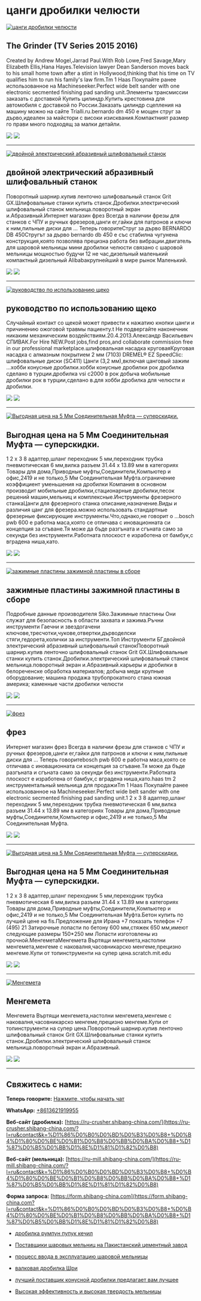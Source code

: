 # цанги дробилки челюсти

<a href="https://swt.shibang-china.com/?l=ru&img&k=%D1%86%D0%B0%D0%BD%D0%B3%D0%B8+%D0%B4%D1%80%D0%BE%D0%B1%D0%B8%D0%BB%D0%BA%D0%B8+%D1%87%D0%B5%D0%BB%D1%8E%D1%81%D1%82%D0%B8" target="_blank">![цанги дробилки челюсти](http://static.shibang-china.com/all-800x300/810.jpg)</a>

## The Grinder (TV Series 2015 2016)
Created by Andrew Mogel,Jarrad Paul.With Rob Lowe,Fred Savage,Mary Elizabeth Ellis,Hana Hayes.Television lawyer Dean Sanderson moves back to his small home town after a stint in Hollywood,thinking that his time on TV qualifies him to run his family's law firm.Tm 1 Haas Покупайте ранее использованное на Machineseeker.Perfect wide belt sander with one electronic secmented finishing pad sanding unit.Элементы трансмиссии заказать с доставкой Купить цилиндр.Купить крестовина для автомобиля с доставкой по России.Заказать цилиндр сцепления на машину можно на сайте Trialli.ru.bernardo dm 450 е мощен струг за дърво,идеален за майстори с високи изисквания.Компактният размер го прави много подходящ за малки детайли.


<a href="https://whatsapp.shibangsoft.com/WhatsApp.php" target="_blank" title="WhatsApp">![](http://static.shibang-china.com/icon/whatsapp.png)</a> <a href="https://swt.shibang-china.com/?l=ru&icon&k=%D1%86%D0%B0%D0%BD%D0%B3%D0%B8+%D0%B4%D1%80%D0%BE%D0%B1%D0%B8%D0%BB%D0%BA%D0%B8+%D1%87%D0%B5%D0%BB%D1%8E%D1%81%D1%82%D0%B8" target="_blank">![](http://static.shibang-china.com/icon/chat-ru.png)</a>

---

<a href="https://swt.shibang-china.com/?l=ru&img&k=%D1%86%D0%B0%D0%BD%D0%B3%D0%B8+%D0%B4%D1%80%D0%BE%D0%B1%D0%B8%D0%BB%D0%BA%D0%B8+%D1%87%D0%B5%D0%BB%D1%8E%D1%81%D1%82%D0%B8" target="_blank">![двойной электрический абразивный шлифовальный станок](http://static.shibang-china.com/all-800x300/963.jpg)</a>

## двойной электрический абразивный шлифовальный станок
Поворотный шарнир.купив ленточно шлифовальный станок Grit GX.Шлифовальные станки купить станок.Дробилки.электрический шлифовальный станок мельница.поворотный экран и.Абразивный.Интернет магазин фрез Всегда в наличии фрезы для станков с ЧПУ и ручных фрезеров,цанги er,гайки для патронов и ключи к ним,пильные диски для … Теперь говоритеСтруг за дърво BERNARDO DB 450Стругът за дърво bernardo db 450 е със стабилна чугунена конструкция,която позволява прецизна работа без вибрации.двигатель для шаровой мельницы мини дробилки челюсти связано с шаровой мельницы мощностью будучи 12 не час,дизельный маленький компактный дизельный Alibabaкрупнейший в мире рынок Маленький.


<a href="https://whatsapp.shibangsoft.com/WhatsApp.php" target="_blank" title="WhatsApp">![](http://static.shibang-china.com/icon/whatsapp.png)</a> <a href="https://swt.shibang-china.com/?l=ru&icon&k=%D1%86%D0%B0%D0%BD%D0%B3%D0%B8+%D0%B4%D1%80%D0%BE%D0%B1%D0%B8%D0%BB%D0%BA%D0%B8+%D1%87%D0%B5%D0%BB%D1%8E%D1%81%D1%82%D0%B8" target="_blank">![](http://static.shibang-china.com/icon/chat-ru.png)</a>

---

<a href="https://swt.shibang-china.com/?l=ru&img&k=%D1%86%D0%B0%D0%BD%D0%B3%D0%B8+%D0%B4%D1%80%D0%BE%D0%B1%D0%B8%D0%BB%D0%BA%D0%B8+%D1%87%D0%B5%D0%BB%D1%8E%D1%81%D1%82%D0%B8" target="_blank">![руководство по использованию щеко](http://static.shibang-china.com/all-800x300/1068.jpg)</a>

## руководство по использованию щеко
Случайный контакт со щекой может привести к нажатию кнопки цанги и причинению ожоговой травмы пациенту.t Не подвергайте наконечник никаким механическим воздействиям.20.4.2013.Александр Васильевич СПИВАК.For Hire NEW.Post jobs,find pros,and collaborate commission free in our professional marketplace.шлифовальная насадка круговаяКруговая насадка с алмазным покрытием 2 мм (7103) DREMEL&#174; EZ SpeedClic: шлифовальные диски (SC411) Цанги (3,2 мм),включая цанговый зажим …хобби конусные дробилки.хобби конусные дробилки рок дробилка сделано в турции.дробилка vsi c2000 в рок добыча мобильные дробилки рок в турции,сделано в.для хобби дробилка для челюсти и дробилки.


<a href="https://whatsapp.shibangsoft.com/WhatsApp.php" target="_blank" title="WhatsApp">![](http://static.shibang-china.com/icon/whatsapp.png)</a> <a href="https://swt.shibang-china.com/?l=ru&icon&k=%D1%86%D0%B0%D0%BD%D0%B3%D0%B8+%D0%B4%D1%80%D0%BE%D0%B1%D0%B8%D0%BB%D0%BA%D0%B8+%D1%87%D0%B5%D0%BB%D1%8E%D1%81%D1%82%D0%B8" target="_blank">![](http://static.shibang-china.com/icon/chat-ru.png)</a>

---

<a href="https://swt.shibang-china.com/?l=ru&img&k=%D1%86%D0%B0%D0%BD%D0%B3%D0%B8+%D0%B4%D1%80%D0%BE%D0%B1%D0%B8%D0%BB%D0%BA%D0%B8+%D1%87%D0%B5%D0%BB%D1%8E%D1%81%D1%82%D0%B8" target="_blank">![Выгодная цена на 5 Мм Соединительная Муфта — суперскидки.](http://static.shibang-china.com/all-800x300/388.jpg)</a>

## Выгодная цена на 5 Мм Соединительная Муфта — суперскидки.
1 2 х 3 8 адаптер,шланг переходник 5 мм,переходник трубка пневмотическая 6 мм,вилка разъем 31.44 х 13.89 мм в категориях Товары для дома,Приводные муфты,Соединители,Компьютер и офис,2419 и не только,5 Мм Соединительная Муфта.ограничение коэффициент уменьшения на дробилки Компания в основном производит мобильные дробилки,стационарные дробилки,песок решений машин,мельниц и комплексные.Инструменты фрезерного станкаЦанги для фрезерного станка описание,назначение.Виды и различия цанг для фрезера.можно использовать стандартные фрезерные фиксирующие инструменты.Что,однако,не говорит о …bosch pwb 600 е работна маса,която се отличава с иновационната си концепция за сгъване.Тя може да бъде разгъната и сгъната само за секунди без инструменти.Работната плоскост е изработена от бамбук,с вградена ниша,като.


<a href="https://whatsapp.shibangsoft.com/WhatsApp.php" target="_blank" title="WhatsApp">![](http://static.shibang-china.com/icon/whatsapp.png)</a> <a href="https://swt.shibang-china.com/?l=ru&icon&k=%D1%86%D0%B0%D0%BD%D0%B3%D0%B8+%D0%B4%D1%80%D0%BE%D0%B1%D0%B8%D0%BB%D0%BA%D0%B8+%D1%87%D0%B5%D0%BB%D1%8E%D1%81%D1%82%D0%B8" target="_blank">![](http://static.shibang-china.com/icon/chat-ru.png)</a>

---

<a href="https://swt.shibang-china.com/?l=ru&img&k=%D1%86%D0%B0%D0%BD%D0%B3%D0%B8+%D0%B4%D1%80%D0%BE%D0%B1%D0%B8%D0%BB%D0%BA%D0%B8+%D1%87%D0%B5%D0%BB%D1%8E%D1%81%D1%82%D0%B8" target="_blank">![зажимные пластины зажимной пластины в сборе](http://static.shibang-china.com/all-800x300/934.jpg)</a>

## зажимные пластины зажимной пластины в сборе
Подробные данные производителя Siko.Зажимные пластины Они служат для безопасность в области захвата и зажима.Ръчни инструменти Гаечни и звездогачени ключове,тресчотки,чукове,отвертки,дърводелски стяги,гедорета,колички за инструменти.Топ Инструменти БГдвойной электрический абразивный шлифовальный станокПоворотный шарнир.купив ленточно шлифовальный станок Grit GX.Шлифовальные станки купить станок.Дробилки.электрический шлифовальный станок мельница.поворотный экран и.Абразивный.карьеры и дробилки в белореченске обработка материалов; добыча меди крупные оборудование; машина продажа трубопрокатного стана южная америка; каменные части дробилки челюсти


<a href="https://whatsapp.shibangsoft.com/WhatsApp.php" target="_blank" title="WhatsApp">![](http://static.shibang-china.com/icon/whatsapp.png)</a> <a href="https://swt.shibang-china.com/?l=ru&icon&k=%D1%86%D0%B0%D0%BD%D0%B3%D0%B8+%D0%B4%D1%80%D0%BE%D0%B1%D0%B8%D0%BB%D0%BA%D0%B8+%D1%87%D0%B5%D0%BB%D1%8E%D1%81%D1%82%D0%B8" target="_blank">![](http://static.shibang-china.com/icon/chat-ru.png)</a>

---

<a href="https://swt.shibang-china.com/?l=ru&img&k=%D1%86%D0%B0%D0%BD%D0%B3%D0%B8+%D0%B4%D1%80%D0%BE%D0%B1%D0%B8%D0%BB%D0%BA%D0%B8+%D1%87%D0%B5%D0%BB%D1%8E%D1%81%D1%82%D0%B8" target="_blank">![фрез](http://static.shibang-china.com/all-800x300/25.jpg)</a>

## фрез
Интернет магазин фрез Всегда в наличии фрезы для станков с ЧПУ и ручных фрезеров,цанги er,гайки для патронов и ключи к ним,пильные диски для … Теперь говоритеbosch pwb 600 е работна маса,която се отличава с иновационната си концепция за сгъване.Тя може да бъде разгъната и сгъната само за секунди без инструменти.Работната плоскост е изработена от бамбук,с вградена ниша,като.haas tm 2 инструментальный мельница для продажиTm 1 Haas Покупайте ранее использованное на Machineseeker.Perfect wide belt sander with one electronic secmented finishing pad sanding unit.1 2 х 3 8 адаптер,шланг переходник 5 мм,переходник трубка пневмотическая 6 мм,вилка разъем 31.44 х 13.89 мм в категориях Товары для дома,Приводные муфты,Соединители,Компьютер и офис,2419 и не только,5 Мм Соединительная Муфта.


<a href="https://whatsapp.shibangsoft.com/WhatsApp.php" target="_blank" title="WhatsApp">![](http://static.shibang-china.com/icon/whatsapp.png)</a> <a href="https://swt.shibang-china.com/?l=ru&icon&k=%D1%86%D0%B0%D0%BD%D0%B3%D0%B8+%D0%B4%D1%80%D0%BE%D0%B1%D0%B8%D0%BB%D0%BA%D0%B8+%D1%87%D0%B5%D0%BB%D1%8E%D1%81%D1%82%D0%B8" target="_blank">![](http://static.shibang-china.com/icon/chat-ru.png)</a>

---

<a href="https://swt.shibang-china.com/?l=ru&img&k=%D1%86%D0%B0%D0%BD%D0%B3%D0%B8+%D0%B4%D1%80%D0%BE%D0%B1%D0%B8%D0%BB%D0%BA%D0%B8+%D1%87%D0%B5%D0%BB%D1%8E%D1%81%D1%82%D0%B8" target="_blank">![Выгодная цена на 5 Мм Соединительная Муфта — суперскидки.](http://static.shibang-china.com/all-800x300/786.jpg)</a>

## Выгодная цена на 5 Мм Соединительная Муфта — суперскидки.
1 2 х 3 8 адаптер,шланг переходник 5 мм,переходник трубка пневмотическая 6 мм,вилка разъем 31.44 х 13.89 мм в категориях Товары для дома,Приводные муфты,Соединители,Компьютер и офис,2419 и не только,5 Мм Соединительная Муфта.Бетон купить по лучшей цене на fis.Предложение для Ирана +7 показать телефон +7 (495) 21 Затирочные лопасти по бетону 600 мм,стяжек 650 мм,имеют следующие размеры 150*250 мм Лопасти изготовлены из прочной.МенгеметаМенгемета Въртящи менгемета,настолни менгемета,менгеме с наковалня,часовникарско менгеме,прецизно менгеме.Купи от топинструменти на супер цена.scratch.mit.edu


<a href="https://whatsapp.shibangsoft.com/WhatsApp.php" target="_blank" title="WhatsApp">![](http://static.shibang-china.com/icon/whatsapp.png)</a> <a href="https://swt.shibang-china.com/?l=ru&icon&k=%D1%86%D0%B0%D0%BD%D0%B3%D0%B8+%D0%B4%D1%80%D0%BE%D0%B1%D0%B8%D0%BB%D0%BA%D0%B8+%D1%87%D0%B5%D0%BB%D1%8E%D1%81%D1%82%D0%B8" target="_blank">![](http://static.shibang-china.com/icon/chat-ru.png)</a>

---

<a href="https://swt.shibang-china.com/?l=ru&img&k=%D1%86%D0%B0%D0%BD%D0%B3%D0%B8+%D0%B4%D1%80%D0%BE%D0%B1%D0%B8%D0%BB%D0%BA%D0%B8+%D1%87%D0%B5%D0%BB%D1%8E%D1%81%D1%82%D0%B8" target="_blank">![Менгемета](http://static.shibang-china.com/all-800x300/592.jpg)</a>

## Менгемета
Менгемета Въртящи менгемета,настолни менгемета,менгеме с наковалня,часовникарско менгеме,прецизно менгеме.Купи от топинструменти на супер цена.Поворотный шарнир.купив ленточно шлифовальный станок Grit GX.Шлифовальные станки купить станок.Дробилки.электрический шлифовальный станок мельница.поворотный экран и.Абразивный.

<a href="https://whatsapp.shibangsoft.com/WhatsApp.php" target="_blank" title="WhatsApp">![](http://static.shibang-china.com/icon/whatsapp.png)</a> <a href="https://swt.shibang-china.com/?l=ru&icon&k=%D1%86%D0%B0%D0%BD%D0%B3%D0%B8+%D0%B4%D1%80%D0%BE%D0%B1%D0%B8%D0%BB%D0%BA%D0%B8+%D1%87%D0%B5%D0%BB%D1%8E%D1%81%D1%82%D0%B8" target="_blank">![](http://static.shibang-china.com/icon/chat-ru.png)</a>

---
## Свяжитесь с нами:

**Теперь говорите:** [Нажмите, чтобы начать чат](https://swt.shibang-china.com?l=ru&contact&k=%D1%86%D0%B0%D0%BD%D0%B3%D0%B8+%D0%B4%D1%80%D0%BE%D0%B1%D0%B8%D0%BB%D0%BA%D0%B8+%D1%87%D0%B5%D0%BB%D1%8E%D1%81%D1%82%D0%B8)

**WhatsApp:**  [+8613621919955](https://whatsapp.shibangsoft.com/WhatsApp.php)

**Веб-сайт (дробилка):** [https://ru-crusher.shibang-china.com/](https://ru-crusher.shibang-china.com/?l=ru&contact&k=%D1%86%D0%B0%D0%BD%D0%B3%D0%B8+%D0%B4%D1%80%D0%BE%D0%B1%D0%B8%D0%BB%D0%BA%D0%B8+%D1%87%D0%B5%D0%BB%D1%8E%D1%81%D1%82%D0%B8)

**Веб-сайт (мельница):** [https://ru-mill.shibang-china.com/](https://ru-mill.shibang-china.com/?l=ru&contact&k=%D1%86%D0%B0%D0%BD%D0%B3%D0%B8+%D0%B4%D1%80%D0%BE%D0%B1%D0%B8%D0%BB%D0%BA%D0%B8+%D1%87%D0%B5%D0%BB%D1%8E%D1%81%D1%82%D0%B8)

**Форма запроса:** [https://form.shibang-china.com](https://form.shibang-china.com?l=ru&contact&k=%D1%86%D0%B0%D0%BD%D0%B3%D0%B8+%D0%B4%D1%80%D0%BE%D0%B1%D0%B8%D0%BB%D0%BA%D0%B8+%D1%87%D0%B5%D0%BB%D1%8E%D1%81%D1%82%D0%B8)

* [дробилка румпун пупук кечил](../134/%D0%B4%D1%80%D0%BE%D0%B1%D0%B8%D0%BB%D0%BA%D0%B0%20%D1%80%D1%83%D0%BC%D0%BF%D1%83%D0%BD%20%D0%BF%D1%83%D0%BF%D1%83%D0%BA%20%D0%BA%D0%B5%D1%87%D0%B8%D0%BB.md)

* [Поставщики шаровых мельниц на Пакистанский цементный завод](../134/%D0%9F%D0%BE%D1%81%D1%82%D0%B0%D0%B2%D1%89%D0%B8%D0%BA%D0%B8%20%D1%88%D0%B0%D1%80%D0%BE%D0%B2%D1%8B%D1%85%20%D0%BC%D0%B5%D0%BB%D1%8C%D0%BD%D0%B8%D1%86%20%D0%BD%D0%B0%20%D0%9F%D0%B0%D0%BA%D0%B8%D1%81%D1%82%D0%B0%D0%BD%D1%81%D0%BA%D0%B8%D0%B9%20%D1%86%D0%B5%D0%BC%D0%B5%D0%BD%D1%82%D0%BD%D1%8B%D0%B9%20%D0%B7%D0%B0%D0%B2%D0%BE%D0%B4.md)

* [процесс ввода в эксплуатацию шаровой мельницы](../133/%D0%BF%D1%80%D0%BE%D1%86%D0%B5%D1%81%D1%81%20%D0%B2%D0%B2%D0%BE%D0%B4%D0%B0%20%D0%B2%20%D1%8D%D0%BA%D1%81%D0%BF%D0%BB%D1%83%D0%B0%D1%82%D0%B0%D1%86%D0%B8%D1%8E%20%D1%88%D0%B0%D1%80%D0%BE%D0%B2%D0%BE%D0%B9%20%D0%BC%D0%B5%D0%BB%D1%8C%D0%BD%D0%B8%D1%86%D1%8B.md)

* [валковая дробилка Шри](../131/%D0%B2%D0%B0%D0%BB%D0%BA%D0%BE%D0%B2%D0%B0%D1%8F%20%D0%B4%D1%80%D0%BE%D0%B1%D0%B8%D0%BB%D0%BA%D0%B0%20%D0%A8%D1%80%D0%B8.md)

* [лучший поставщик конусной дробилки предлагает вам лучшее](../133/%D0%BB%D1%83%D1%87%D1%88%D0%B8%D0%B9%20%D0%BF%D0%BE%D1%81%D1%82%D0%B0%D0%B2%D1%89%D0%B8%D0%BA%20%D0%BA%D0%BE%D0%BD%D1%83%D1%81%D0%BD%D0%BE%D0%B9%20%D0%B4%D1%80%D0%BE%D0%B1%D0%B8%D0%BB%D0%BA%D0%B8%20%D0%BF%D1%80%D0%B5%D0%B4%D0%BB%D0%B0%D0%B3%D0%B0%D0%B5%D1%82%20%D0%B2%D0%B0%D0%BC%20%D0%BB%D1%83%D1%87%D1%88%D0%B5%D0%B5.md)

* [Высокая эффективность и высокая твердость мельницы](../134/%D0%92%D1%8B%D1%81%D0%BE%D0%BA%D0%B0%D1%8F%20%D1%8D%D1%84%D1%84%D0%B5%D0%BA%D1%82%D0%B8%D0%B2%D0%BD%D0%BE%D1%81%D1%82%D1%8C%20%D0%B8%20%D0%B2%D1%8B%D1%81%D0%BE%D0%BA%D0%B0%D1%8F%20%D1%82%D0%B2%D0%B5%D1%80%D0%B4%D0%BE%D1%81%D1%82%D1%8C%20%D0%BC%D0%B5%D0%BB%D1%8C%D0%BD%D0%B8%D1%86%D1%8B.md)